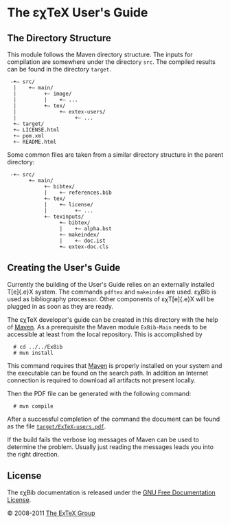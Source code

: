 

The εχTeX User\'s Guide
===================================

The Directory Structure
-----------------------

This module follows the Maven directory structure. The inputs for
compilation are somewhere under the directory `src`. The compiled
results can be found in the directory `target`.

``` {.directory}
 -+— src/
  |    +— main/
  |         +— image/
  |         |    +— ...
  |         +— tex/
  |              +— extex-users/
  |                   +— ...
  +— target/
  +— LICENSE.html
  +— pom.xml
  +— README.html
```

Some common files are taken from a similar directory structure in the
parent directory:

``` {.directory}
 -+— src/
       +— main/
            +— bibtex/
            |    +— references.bib
            +— tex/
            |    +— license/
            |         +— ...
            +— texinputs/
                 +— bibtex/
                 |    +— alpha.bst
                 +— makeindex/
                 |    +— doc.ist
                 +— extex-doc.cls
```

Creating the User\'s Guide
--------------------------

Currently the building of the User\'s Guide relies on an externally
installed T[e]{.e}X system. The commands `pdftex` and `makeindex` are
used. εχBib is used as bibliography processor. Other components of
εχT[e]{.e}X will be plugged in as soon as they are ready.

The εχTeX developer\'s guide can be created in this
directory with the help of [Maven](http://maven.apache.org). As a
prerequisite the Maven module `ExBib-Main` needs to be accessible at
least from the local repository. This is accomplished by

      # cd ../../ExBib
      # mvn install

This command requires that [Maven](http://maven.apache.org) is properly
installed on your system and the executable can be found on the search
path. In addition an Internet connection is required to download all
artifacts not present locally.

Then the PDF file can be generated with the following command:

      # mvn compile

After a successful completion of the command the document can be found
as the file [`target/ExTeX-users.pdf`](target/ExTeX-users.pdf).

If the build fails the verbose log messages of Maven can be used to
determine the problem. Usually just reading the messages leads you into
the right direction.

License
-------

The εχBib documentation is released under the [GNU Free Documentation
License](LICENSE.html).

© 2008-2011 [The ExTeX Group](mailto:extex@dante.de)
